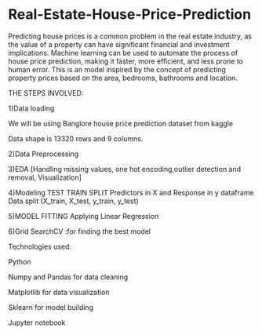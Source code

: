 # Real-Estate-House-Price-Prediction

Predicting house prices is a common problem in the real estate industry, as the value of a property can have significant financial and investment implications. Machine learning can be used to automate the process of house price prediction, making it faster, more efficient, and less prone to human error.
This is an model  inspired by the concept of predicting property prices based on the area, bedrooms, bathrooms and location. 

THE STEPS INVOLVED:

1)Data loading

We will be using Banglore house price prediction dataset from kaggle

Data shape is 13320 rows and 9 columns.

2)Data Preprocessing 

3)EDA
[Handling missing values, one hot encoding,outlier detection and removal, Visualization] 

4)Modeling
TEST TRAIN SPLIT
Predictors in X and Response in y dataframe
Data split (X_train, X_test, y_train, y_test)

5)MODEL FITTING
Applying Linear Regression

6)Grid SearchCV :for finding the best model

Technologies used:

Python

Numpy and Pandas for data cleaning

Matplotlib for data visualization

Sklearn for model building

Jupyter notebook
